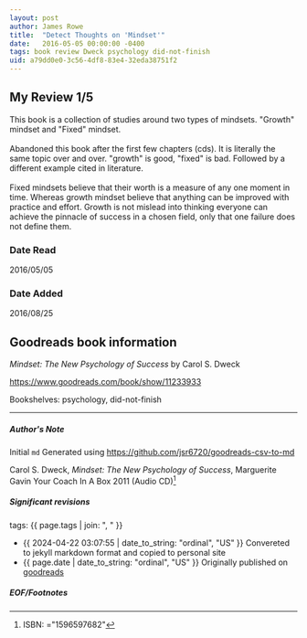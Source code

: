 ```yaml
---
layout: post
author: James Rowe
title:  "Detect Thoughts on 'Mindset'"
date:   2016-05-05 00:00:00 -0400
tags: book review Dweck psychology did-not-finish
uid: a79dd0e0-3c56-4df8-83e4-32eda38751f2
---
```


<!-- highly dependent on how you personally use jekyll templates, and how you want this to show up -->
<!-- escape any jekyll keys with double brackets -->

## My Review 1/5

This book is a collection of studies around two types of mindsets. "Growth" mindset and "Fixed" mindset. <br/><br/>Abandoned this book after the first few chapters (cds). It is literally the same topic over and over. "growth" is good, "fixed" is bad. Followed by a different example cited in literature.<br/><br/>Fixed mindsets believe that their worth is a measure of any one moment in time. Whereas growth mindset believe that anything can be improved with practice and effort. Growth is not mislead into thinking everyone can achieve the pinnacle of success in a chosen field, only that one failure does not define them.

### Date Read
2016/05/05

### Date Added
2016/08/25

## Goodreads book information

*Mindset: The New Psychology of Success* by Carol S. Dweck

https://www.goodreads.com/book/show/11233933

Bookshelves: psychology, did-not-finish

---

##### Author's Note

Initial `md` Generated using https://github.com/jsr6720/goodreads-csv-to-md

Carol S. Dweck, *Mindset: The New Psychology of Success*, Marguerite Gavin Your Coach In A Box 2011 (Audio CD)[^1]

##### Significant revisions

tags: {{ page.tags | join: ", " }} <!-- todo move this somewhere -->

- {{ 2024-04-22 03:07:55 | date_to_string: "ordinal", "US" }} Convereted to jekyll markdown format and copied to personal site
- {{ page.date | date_to_string: "ordinal", "US" }} Originally published on [goodreads](https://www.goodreads.com)

##### EOF/Footnotes

[^1]: ISBN: ="1596597682"
